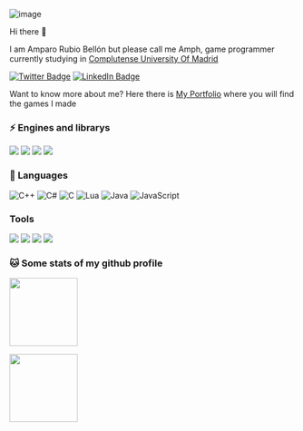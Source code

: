 ![image](https://user-images.githubusercontent.com/37449976/172405236-b52bcedc-a98f-48c7-9f98-93b9fc6b5d6e.png)

Hi there 👋

I am Amparo Rubio Bellón but please call me Amph, game programmer currently studying in [Complutense University Of Madrid](https://www.ucm.es/)

[![Twitter Badge](https://img.shields.io/badge/Twitter-Profile-informational?style=flat&logo=twitter&logoColor=white&color=1CA2F1)](https://twitter.com/AmphxrosDev)
[![LinkedIn Badge](https://img.shields.io/badge/LinkedIn-Profile-informational?style=flat&logo=linkedin&logoColor=white&color=0D76A8)](https://www.linkedin.com/in/amparo-rubio-bellon/)

 Want to know more about me? Here there is [My Portfolio](https://amphxros.github.io/Portfolio/) where you will find the games I made

### ⚡ Engines and librarys

![](https://img.shields.io/badge/Engine-Unity-%234AB197)
![](https://img.shields.io/badge/Library-OGRE-%234AB197)
![](https://img.shields.io/badge/Library-SDL-%234AB197)
![](https://img.shields.io/badge/Library-Physx-%234AB197)
### 🌱 Languages

![C++](https://img.shields.io/badge/-C%2B%2B-%23FF44AA)
![C#](https://img.shields.io/badge/-C%23-green)
![C](https://img.shields.io/badge/-C-%23F4F4F4)
![Lua](https://img.shields.io/badge/-Lua-blue)
![Java](https://img.shields.io/badge/-Java-orange)
![JavaScript](https://img.shields.io/badge/-JavaScript-yellow)

### Tools

![](https://img.shields.io/badge/Tools-Pivotal-informational?style=flat&logo=Pivotal-Tracker&logoColor=white&color=4AB197)
![](https://img.shields.io/badge/Tools-GitHub-informational?style=flat&logo=GitHub&logoColor=white&color=4AB197)
![](https://img.shields.io/badge/Tools-GitLab-informational?style=flat&logo=GitLab&logoColor=white&color=4AB197)
![](https://img.shields.io/badge/Tools-Photoshop-informational?style=flat&logo=Adobe-Photoshop&logoColor=white&color=4AB197)

### 🐱 Some stats of my github profile 
<a href="https://amphxros.github.io/Portfolio/"><img height="120px" src="https://github-readme-stats.vercel.app/api?username=amphxros&hide_title=true&hide_border=false&show_icons=true&include_all_commits=true&count_private=true&extra=Proyecto3Grupo02/Aegis, Proyecto3Grupo02/ThrowTheLine&text_color=000&icon_color=000&bg_color=0,fa6161,ffc64d,fffc4d,52fa5a&theme=black" />

<img height="120px" src="https://github-readme-stats.vercel.app/api/top-langs/?username=amphxros&langs_count=6&hide=html&hide_title=false&hide_border=false&layout=compact&langs_count=6-Quotes&text_color=000&icon_color=000&bg_color=0,52fa5a,4dfcff,c64dff&theme=graywhite" /></a>

